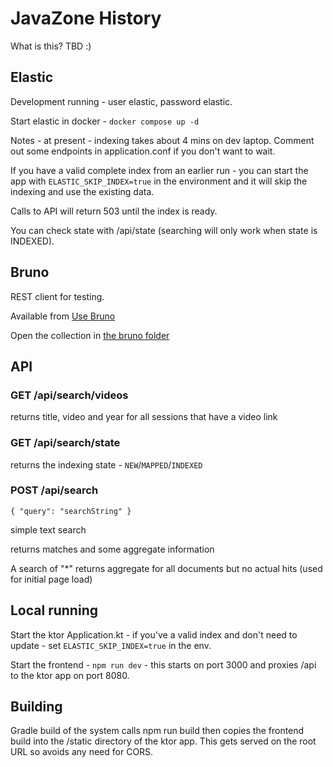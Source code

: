 # JavaZone History

What is this? TBD :)

## Elastic

Development running - user elastic, password elastic.

Start elastic in docker - `docker compose up -d`

Notes - at present - indexing takes about 4 mins on dev laptop. Comment out some endpoints in application.conf if you don't want to wait.

If you have a valid complete index from an earlier run - you can start the app with `ELASTIC_SKIP_INDEX=true` in the environment and it will skip the indexing and use the existing data.

Calls to API will return 503 until the index is ready.

You can check state with /api/state (searching will only work when state is INDEXED).

## Bruno

REST client for testing.

Available from [Use Bruno](https://www.usebruno.com/)

Open the collection in [the bruno folder](./bruno)

## API

### GET /api/search/videos

returns title, video and year for all sessions that have a video link

### GET /api/search/state

returns the indexing state - `NEW`/`MAPPED`/`INDEXED`

### POST /api/search 

`{ "query": "searchString" }`

simple text search

returns matches and some aggregate information

A search of "*" returns aggregate for all documents but no actual hits (used for initial page load)

## Local running

Start the ktor Application.kt - if you've a valid index and don't need to update - set `ELASTIC_SKIP_INDEX=true` in the env.

Start the frontend - `npm run dev` - this starts on port 3000 and proxies /api to the ktor app on port 8080.

## Building

Gradle build of the system calls npm run build then copies the frontend build into the /static directory of the ktor app. This gets served on the root URL so avoids any need for CORS.